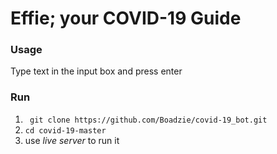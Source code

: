 # Effie; your COVID-19 Guide

### Usage

 Type text in the input box and press enter


 ### Run

 1. ` 
    git clone https://github.com/Boadzie/covid-19_bot.git
 `
 2. `cd covid-19-master`
 2. use *live server* to run it
